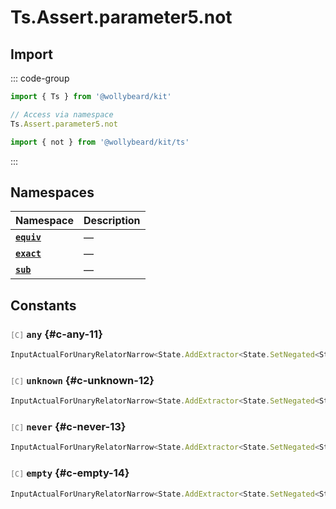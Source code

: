 # Ts.Assert.parameter5.not

## Import

::: code-group

```typescript [Namespace]
import { Ts } from '@wollybeard/kit'

// Access via namespace
Ts.Assert.parameter5.not
```

```typescript [Barrel]
import { not } from '@wollybeard/kit/ts'
```

:::

## Namespaces

| Namespace                                          | Description |
| -------------------------------------------------- | ----------- |
| [**`equiv`**](/api/ts/assert/parameter5/not/equiv) | —           |
| [**`exact`**](/api/ts/assert/parameter5/not/exact) | —           |
| [**`sub`**](/api/ts/assert/parameter5/not/sub)     | —           |

## Constants

### <span style="opacity: 0.6; font-weight: normal; font-size: 0.85em;">`[C]`</span> `any`<SourceLink inline href="https://github.com/jasonkuhrt/kit/blob/main/./src/utils/ts/assert/builder-generated/parameter5/not/$$.ts#L11" /> {#c-any-11}

```typescript
InputActualForUnaryRelatorNarrow<State.AddExtractor<State.SetNegated<State.Empty>, Parameter5>, "any">
```

### <span style="opacity: 0.6; font-weight: normal; font-size: 0.85em;">`[C]`</span> `unknown`<SourceLink inline href="https://github.com/jasonkuhrt/kit/blob/main/./src/utils/ts/assert/builder-generated/parameter5/not/$$.ts#L12" /> {#c-unknown-12}

```typescript
InputActualForUnaryRelatorNarrow<State.AddExtractor<State.SetNegated<State.Empty>, Parameter5>, "unknown">
```

### <span style="opacity: 0.6; font-weight: normal; font-size: 0.85em;">`[C]`</span> `never`<SourceLink inline href="https://github.com/jasonkuhrt/kit/blob/main/./src/utils/ts/assert/builder-generated/parameter5/not/$$.ts#L13" /> {#c-never-13}

```typescript
InputActualForUnaryRelatorNarrow<State.AddExtractor<State.SetNegated<State.Empty>, Parameter5>, "never">
```

### <span style="opacity: 0.6; font-weight: normal; font-size: 0.85em;">`[C]`</span> `empty`<SourceLink inline href="https://github.com/jasonkuhrt/kit/blob/main/./src/utils/ts/assert/builder-generated/parameter5/not/$$.ts#L14" /> {#c-empty-14}

```typescript
InputActualForUnaryRelatorNarrow<State.AddExtractor<State.SetNegated<State.Empty>, Parameter5>, "empty">
```
